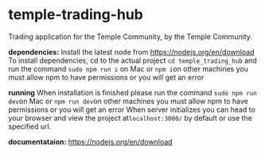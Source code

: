 # temple-trading-hub

Trading application for the Temple Community, by the Temple Community.

**dependencies:**
Install the latest node from https://nodejs.org/en/download
To install dependencies, cd to the actual project `cd temple_trading_hub` and run the command `sudo npm run i` on Mac or `npm i`on other machines you must allow npm to have permissions or you will get an error

**running**
When installation is finished please run the command `sudo npm run dev`on Mac or `npm run dev`on other machines you must allow npm to have permissions or you will get an error
When server initializes you can head to your browser and view the project at`localhost:3000/` by default or use the specified url.

**documentataion:**
https://nodejs.org/en/download